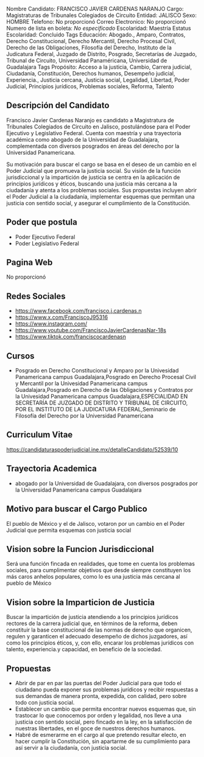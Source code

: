 Nombre Candidato: FRANCISCO JAVIER CARDENAS NARANJO
Cargo: Magistraturas de Tribunales Colegiados de Circuito
Entidad: JALISCO
Sexo: HOMBRE
Telefono: No proporcionó
Correo Electronico: No proporcionó
Numero de lista en boleta: *No especificado*
Escolaridad: Maestría
Estatus Escolaridad: Concluido
Tags Educación: Abogado., Amparo, Contratos, Derecho Constitucional, Derecho Mercantil, Derecho Procesal Civil, Derecho de las Obligaciones, Filosofía del Derecho, Instituto de la Judicatura Federal, Juzgado de Distrito, Posgrado, Secretarías de Juzgado, Tribunal de Circuito, Universidad Panaméricana, Universidad de Guadalajara
Tags Propósito: Acceso a la justicia, Cambio, Carrera judicial, Ciudadanía, Constitución, Derechos humanos, Desempeño judicial, Experiencia., Justicia cercana, Justicia social, Legalidad, Libertad, Poder Judicial, Principios jurídicos, Problemas sociales, Reforma, Talento


## Descripción del Candidato 

Francisco Javier Cardenas Naranjo es candidato a Magistratura de Tribunales Colegiados de Circuito en Jalisco, postulándose para el Poder Ejecutivo y Legislativo Federal. Cuenta con maestría y una trayectoria académica como abogado de la Universidad de Guadalajara, complementada con diversos posgrados en áreas del derecho por la Universidad Panamericana. 

Su motivación para buscar el cargo se basa en el deseo de un cambio en el Poder Judicial que promueva la justicia social. Su visión de la función jurisdiccional y la impartición de justicia se centra en la aplicación de principios jurídicos y éticos, buscando una justicia más cercana a la ciudadanía y atenta a los problemas sociales. Sus propuestas incluyen abrir el Poder Judicial a la ciudadanía, implementar esquemas que permitan una justicia con sentido social, y asegurar el cumplimiento de la Constitución.


## Poder que postula

- Poder Ejecutivo Federal
- Poder Legislativo Federal


## Pagina Web

No proporcionó


## Redes Sociales

- https://www.facebook.com/francisco.j.cardenas.n
- https://www.x.com/FranciscoJ95316
- https://www.instagram.com/
- https://www.youtube.com/FranciscoJavierCardenasNar-18s
- https://www.tiktok.com/franciscocardenasn


## Cursos

- Posgrado en Derecho Constitucional y Amparo por la Univesidad Panamericana campus Guadalajara,Posgrado en Derecho Procesal Civil y Mercantil por la Univesidad Panamericana campus Guadalajara,Posgrado en Derecho de las Obligaciones y Contratos por la Univesidad Panamericana campus Guadalajara,ESPECIALIDAD EN SECRETARÍA DE JUZGADO DE DISTRITO Y TRIBUNAL DE CIRCUITO, POR EL INSTITUTO DE LA JUDICATURA FEDERAL,Seminario de Filosofía del Derecho por la Universidad Panamericana


## Curriculum Vitae

https://candidaturaspoderjudicial.ine.mx/detalleCandidato/52539/10


## Trayectoria Academica

- abogado por la Universidad de Guadalajara, con diversos posgrados por la Universidad Panamericana campus Guadalajara


## Motivo para buscar el Cargo Publico

El pueblo de México y el de Jalisco, votaron por un cambio en el Poder Judicial que permita esquemas con justicia social


## Vision sobre la Funcion Jurisdiccional

Será una función fincada en realidades, que tome en cuenta los problemas sociales, para cumplimentar objetivos que desde siempre constituyen los más caros anhelos populares, como lo es una justicia más cercana al pueblo de México


## Vision sobre la Imparticion de Justicia

Buscar la impartición de justicia atendiendo a los principios jurídicos rectores de la carrera judicial que, en términos de la reforma, deben constituir la base constitucional de las normas de derecho que organicen, regulen y garanticen el adecuado desempeño de dichos juzgadores, así como los principios éticos, y, con ello, encarar los problemas jurídicos con talento, experiencia.y capacidad, en beneficio de la sociedad.


## Propuestas

- Abrir de par en par las puertas del Poder Judicial para que todo el ciudadano pueda exponer sus problemas jurídicos y recibir respuestas a sus demandas de manera pronta, expedida, con calidad, pero sobre todo con justicia social.
- Establecer un cambio que permita encontrar nuevos esquemas que, sin trastocar lo que conocemos por orden y legalidad, nos lleve a una justicia con sentido social, pero fincado en la ley, en la satisfacción de nuestras libertades, en el goce de nuestros derechos humanos.
- Habré de esmerarme en el cargo al que pretendo resultar electo, en hacer cumplir la Constitución, sin apartarme de su cumplimiento para así servir a la ciudadanía, con justicia social.

